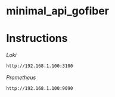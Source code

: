 # minimal_api_gofiber

# Instructions

*Loki*
```sh
http://192.168.1.100:3100
```

*Prometheus*
```sh
http://192.168.1.100:9090
```

